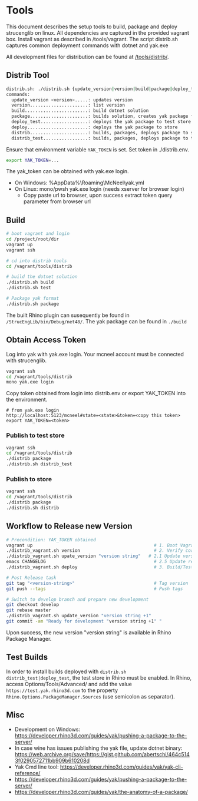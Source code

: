 # Tools

This document describes the setup tools to build, package and deploy strucenglib
on linux. All dependencies are captured in the provided vagrant box. Install vagrant as described in /tools/vagrant.
The script distrib.sh captures common deployment commands with dotnet and yak.exe

All development files for distribution can be found at [/tools/distrib/](https://github.com/StrucEng-Library-kfmresearch/strucenglib-rhino3d-plugin/blob/master/tools/distrib/README.md).


## Distrib Tool
```sh
distrib.sh: ./distrib.sh {update_version|version|build|package|deploy_test|deploy|distrib|distrib_test}
commands: 
  update_version <version>.....: updates version
  version......................: list version
  build........................: build dotnet solution
  package......................: builds solution, creates yak package format
  deploy_test..................: deploys the yak package to test store
  deploy.......................: deploys the yak package to store
  distrib......................: builds, packages, deploys package to store
  distrib_test.................: builds, packages, deploys package to test store
```

Ensure that environment variable `YAK_TOKEN` is set. Set token in ./distrib.env.

``` sh
export YAK_TOKEN=...
```

The yak_token can be obtained with yak.exe login.  
- On Windows: %AppData%\Roaming\McNeel\yak.yml
- On Linux: mono/pwsh yak.exe login (needs xserver for browser login)
  - Copy paste url to browser, upon success extract token query parameter from browser url 

## Build
```sh
# boot vagrant and login
cd /project/root/dir
vagrant up
vagrant ssh

# cd into distrib tools
cd /vagrant/tools/distrib

# build the dotnet solution
./distrib.sh build
./distrib.sh test

# Package yak format
./distrib.sh package
```
The built Rhino plugin can susequently be found in `/StrucEngLib/bin/Debug/net48/`.
The yak package can be found in `./build`

## Obtain Access Token
Log into yak with yak.exe login. Your mcneel account must be connected with
strucenglib.

```sh
vagrant ssh
cd /vagrant/tools/distrib
mono yak.exe login
```
Copy token obtained from login into distrib.env or export YAK_TOKEN into the environment.

```
# from yak.exe login
http://localhost:5123/mcneel#state=<state>&token=<copy this token>
export YAK_TOKEN=<token>
```


### Publish to test store
```sh
vagrant ssh
cd /vagrant/tools/distrib
./distrib package
./distrib.sh distrib_test
```

### Publish to store
```sh
vagrant ssh
cd /vagrant/tools/distrib
./distrib package
./distrib.sh distrib
```

## Workflow to Release new Version

```sh
# Precondition: YAK_TOKEN obtained
vagrant up                                              # 1. Boot Vagrant
./distrib_vagrant.sh version                            # 2. Verify correct version set
./distrib_vagrant.sh upate_version "version string"   # 2.1 Update version if neeeded
emacs CHANGELOG                                         # 2.5 Update release notes 
./distrib_vagrant.sh deploy                             # 3. Build/Test/Package/Deploy

# Post Release task
git tag "<version-string>"                              # Tag version
git push --tags                                         # Push tags

# Switch to develop branch and prepare new development
git checkout develop
git rebase master
./distrib_vagrant.sh update_version "version string +1" 
git commit -am "Ready for development "version string +1" "
```
Upon success, the new version "version string" is available in Rhino Package Manager.

## Test Builds

In order to install builds deployed with `distrib.sh distrib_test|deploy_test`, the test store in Rhino must be enabled. In Rhino, access Options/Tools/Advanced/ and add the value `https://test.yak.rhino3d.com` to the property `Rhino.Options.PackageManager.Sources` (use semicolon as separator).
  
## Misc
- Development on Windows: https://developer.rhino3d.com/guides/yak/pushing-a-package-to-the-server/
- In case wine has issues publishing the yak file, update dotnet binary: 
https://web.archive.org/save/https://gist.github.com/abertschi/464c5143f0290572711bb909b610208d
- Yak Cmd line tool: https://developer.rhino3d.com/guides/yak/yak-cli-reference/
- https://developer.rhino3d.com/guides/yak/pushing-a-package-to-the-server/
- https://developer.rhino3d.com/guides/yak/the-anatomy-of-a-package/

